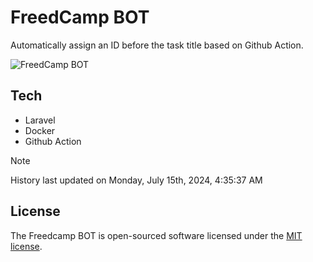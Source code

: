 # FreedCamp BOT

Automatically assign an ID before the task title based on Github Action.

![FreedCamp BOT](https://repository-images.githubusercontent.com/737932867/7d34798b-2680-471c-b089-a78a718d3d6a)

## Tech

- Laravel
- Docker
- Github Action

> [!NOTE]  
> History last updated on Monday, July 15th, 2024, 4:35:37 AM

## License

The Freedcamp BOT is open-sourced software licensed under the [MIT license](https://opensource.org/licenses/MIT).
